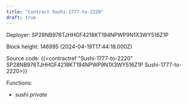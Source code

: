 ```yaml
---
title: "Contract Sushi-1777-to-2220"
draft: true
---
```

Deployer: SP28NB976TJHHGF4218KT194NPWP9N1X3WY516Z1P


 



Block height: 146995 (2024-04-19T17:44:18.000Z)

Source code: {{<contractref "Sushi-1777-to-2220" SP28NB976TJHHGF4218KT194NPWP9N1X3WY516Z1P Sushi-1777-to-2220>}}

Functions:

* sushi _private_
